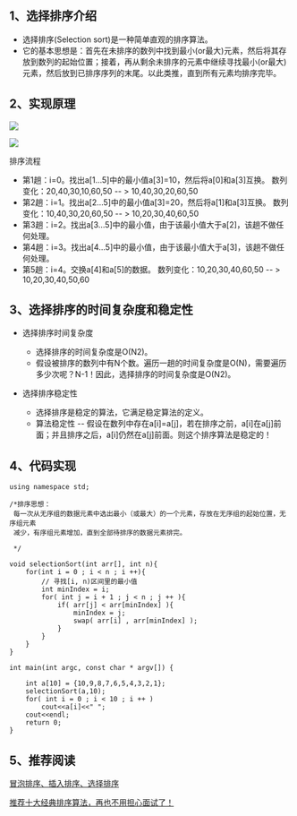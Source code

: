 ## 1、选择排序介绍

- 选择排序(Selection sort)是一种简单直观的排序算法。
- 它的基本思想是：首先在未排序的数列中找到最小(or最大)元素，然后将其存放到数列的起始位置；接着，再从剩余未排序的元素中继续寻找最小(or最大)元素，然后放到已排序序列的末尾。以此类推，直到所有元素均排序完毕。


## 2、实现原理

![](https://www.icheesedu.com/images/blog/130003333397123.jpg)

![](https://www.icheesedu.com/images/blog/640-2.jpeg)

排序流程

* 第1趟：i=0。找出a[1...5]中的最小值a[3]=10，然后将a[0]和a[3]互换。 数列变化：20,40,30,10,60,50 -- > 10,40,30,20,60,50
* 第2趟：i=1。找出a[2...5]中的最小值a[3]=20，然后将a[1]和a[3]互换。 数列变化：10,40,30,20,60,50 -- > 10,20,30,40,60,50
* 第3趟：i=2。找出a[3...5]中的最小值，由于该最小值大于a[2]，该趟不做任何处理。 
* 第4趟：i=3。找出a[4...5]中的最小值，由于该最小值大于a[3]，该趟不做任何处理。 
* 第5趟：i=4。交换a[4]和a[5]的数据。 数列变化：10,20,30,40,60,50 -- > 10,20,30,40,50,60

## 3、选择排序的时间复杂度和稳定性

- 选择排序时间复杂度
  - 选择排序的时间复杂度是O(N2)。
  - 假设被排序的数列中有N个数。遍历一趟的时间复杂度是O(N)，需要遍历多少次呢？N-1！因此，选择排序的时间复杂度是O(N2)。

- 选择排序稳定性
  - 选择排序是稳定的算法，它满足稳定算法的定义。
  - 算法稳定性 -- 假设在数列中存在a[i]=a[j]，若在排序之前，a[i]在a[j]前面；并且排序之后，a[i]仍然在a[j]前面。则这个排序算法是稳定的！

## 4、代码实现

```
using namespace std;

/*排序思想：
 每一次从无序组的数据元素中选出最小（或最大）的一个元素，存放在无序组的起始位置，无序组元素
 减少，有序组元素增加，直到全部待排序的数据元素排完。

 */

void selectionSort(int arr[], int n){
    for(int i = 0 ; i < n ; i ++){
        // 寻找[i, n)区间里的最小值
        int minIndex = i;
        for( int j = i + 1 ; j < n ; j ++ ){
            if( arr[j] < arr[minIndex] ){
                minIndex = j;
                swap( arr[i] , arr[minIndex] );
            }
        }
    }
}

int main(int argc, const char * argv[]) {
    
    int a[10] = {10,9,8,7,6,5,4,3,2,1};
    selectionSort(a,10);
    for( int i = 0 ; i < 10 ; i ++ )
        cout<<a[i]<<" ";
    cout<<endl;
    return 0;
}
```

## 5、推荐阅读
 
   [冒泡排序、插入排序、选择排序](https://mp.weixin.qq.com/s/rtEkpZC8zLY0GrOYIRa3lQ)
   
   [推荐十大经典排序算法，再也不用担心面试了！](https://mp.weixin.qq.com/s/C7PS-btEtfKhv3wpmKYmhw)

